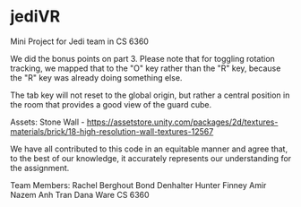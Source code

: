 # jediVR
Mini Project for Jedi team in CS 6360

We did the bonus points on part 3. Please note that for toggling rotation tracking, we mapped that to the "O" key rather than the "R" key, because the "R" key was already doing something else.

The tab key will not reset to the global origin, but rather a central position in the room that provides a good view of the guard cube.

Assets:
Stone Wall - https://assetstore.unity.com/packages/2d/textures-materials/brick/18-high-resolution-wall-textures-12567

We have all contributed to this code in an equitable manner and agree that, to the best of our knowledge, it accurately represents our understanding for the assignment.

Team Members:
Rachel Berghout
Bond Denhalter
Hunter Finney
Amir Nazem
Anh Tran
Dana Ware
CS 6360


